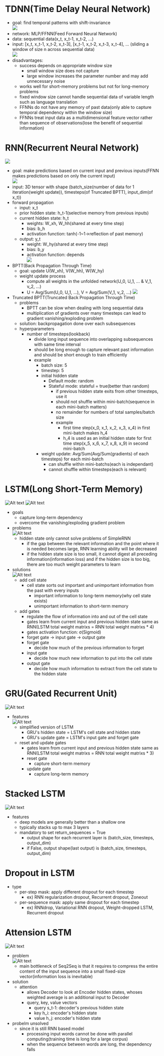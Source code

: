 # TDNN(Time Delay Neural Network)
- goal: find temporal patterns with shift-invariance    
![](images/image-45.png)
- network: MLP/FFNN(Feed Forward Neural Network)  
- data: sequential data(x_t, x_t-1, x_t-2, ...)  
- input: [x_t, x_t-1, x_t-2, x_t-3], [x_t-1, x_t-2, x_t-3, x_t-4], ... (sliding a window of size n across sequential data)  
![](images/image-46.png)  
- disadvantages:
    - success depends on appropriate window size
        - small window size does not capture
        - large window increases the parameter number and may add unnecessary noise
    - works well for short-memory problems but not for long-memory problems
    - fixed window size cannot handle sequential data of variable length such as language translation
    - FFNNs do not have any memory of past data(only able to capture temporal dependency within the window size)
    - FFNNs treat input data as a multidimensional feature vector rather than sequence of observations(lose the benefit of sequential information)

# RNN(Recurrent Neural Network)
![](images/image-47.png)
- goal: make predictions based on current input and previous inputs(FFNN makes predictions based on only the current input)  
![](images/image-48.png)
- input: 3D tensor with shape (batch_size(number of data for 1 iteration(weight update)), timesteps(of Truncated BPTT), input_dim(of x_t))
- forward propagation
    - input: x_t
    - prior hidden state: h_t-1(selective memory from previous inputs)
    - current hidden state: h_t
        - weights: W_xh, W_hh(shared at every time step)
        - bias: b_h
        - activation function: tanh(-1~1->reflection of past memory)
    - output: y_t
        - weight: W_hy(shared at every time step)
        - bias: b_y
        - activation function: depends  
    ![](images/image-49.png)
- BPTT(Back Propagation Through Time)
    - goal: update U(W_xh), V(W_hh), W(W_hy)
    - weight update process
        - compute all weights in the unfolded network(U_0, U_1, ... & V_1, v_2, ...)
        - U = Avg/Sum(U_0, U_1, ...), V = Avg/Sum(V_1, v_2, ...)
    ![](images/image-50.png)
- Truncated BPTT(Truncated Back Propagation Through Time)
    - problems
        - BPTT can be slow when dealing with long sequential data
        - multiplication of gradients over many timesteps can lead to gradient vanishing/exploding problem
    - solution: backpropagation done over each subsequences
    - hyperparameters
        - number of timesteps(lookback)
            - divide long input sequence into overlapping subsequences with same time interval
            - should be long enough to capture relevant past information and should be short enough to train efficiently
            - example
                - batch size: 5
                - timestep: 5
                - initial hidden state
                    - Default mode: random
                    - Stateful mode: stateful = true(better than random)
                        - if previous hidden state exits from other timesteps, use it
                        - should not shuffle within mini-batch(sequence in each mini-batch matters)
                        - no remainder for numbers of total samples/batch size
                        - example
                            - first time step(x_0, x_1, x_2, x_3, x_4) in first mini-batch makes h_4
                            - h_4 is used as an initial hidden state for first time step(x_5, x_6, x_7, x_8, x_9) in second mini-batch
                - weight update: Avg/Sum(Avg/Sum(gradients) of each timesteps) for each mini-batch
                    - can shuffle within mini-batchs(each is independant)
                    - cannot shuffle within timesteps(each is relevant)

# LSTM(Long Short-Term Memory)
![Alt text](images/image-1.png)
![Alt text](images/image-3.png)
- goals
    - capture long-term dependency
    - overcome the vanishing/exploding gradient problem
- problems  
    ![Alt text](images/image.png)
    - hidden state only cannot solve problems of SimpleRNN
        - if the gap between the relevant information and the point where it is needed becomes large, RNN learning ability will be decreased
        - if the hidden state size is too small, it cannot digest all preceding information(information loss) and if the hidden size is too big, there are too much weight parameters to learn
- solutions  
    ![Alt text](images/image-4.png)
    - add cell state
        - cell state sorts out important and unimportant information from the past with every inputs
            - important information to long-term memory(why cell state exists)
            - unimportant information to short-term memory
    - add gates
        - regulate the flow of information into and out of the cell state
        - gates learn from current input and previous hidden state same as RNN(LSTM total weight matrixs = RNN total weight matrixs * 4)
        - gates activation function: σ(Sigmoid)
        - forget gate → input gate → output gate
        - forget gate
            - decide how much of the previous information to forget
        - input gate
            - decide how much new information to put into the cell state
        - output gate
            - decide how much information to extract from the cell state to the hidden state

# GRU(Gated Recurrent Unit)
![Alt text](images/image-5.png)
- features  
    ![Alt text](images/image-6.png)
    - simplified version of LSTM
        - GRU's hidden state =  LSTM's cell state and hidden state
        - GRU's update gate = LSTM's input gate and forget gate
    - reset and update gates
        - gates learn from current input and previous hidden state same as RNN(LSTM total weight matrixs = RNN total weight matrixs * 3)
        - reset gate
            - capture short-term memory
        - update gate
            - capture long-term memory

# Stacked LSTM  
![Alt text](images/image-8.png)
- features
    - deep models are generally better than a shallow one
    - typically stacks up to max 3 layers
    - mandatory to set return_sequences = True
        - output shape for each recurrent layer is (batch_size, timesteps, output_dim)
        - if False, output shape(last output) is (batch_size, timesteps, output_dim)

# Dropout in LSTM
- type
    - per-step mask: apply different dropout for each timestep
        - ex) RNN regularization dropout, Recurrent dropout, Zoneout
    - per-sequence mask: apply same dropout for each timestep
        - ex) RNNdrop, Variational RNN dropout, Weight-dropped LSTM, Recurrent dropout

# Attension LSTM  
![Alt text](images/image-10.png)
- problem  
    ![Alt text](images/image-9.png)
    - main bottleneck of Seq2Seq is that it requires to compress the entire content of the input sequence into a small fixed-size vector(information loss is inevitable)
- solution
    - attention 
        - allows Decoder to look at Encoder hidden states, whoses weighted average is an additional input to Decoder
        - query, key, value vectors
            - query s_t-1: decoder's previous hidden state
            - key h_i: encoder's hidden state
            - value h_j: encoder's hidden state
- probelm unsolved
    - since it is still RNN based model
        - processing input words cannot be done with parallel computing(training time is long for a large corpus)
        - when the sequence between words are long, the dependency falls 